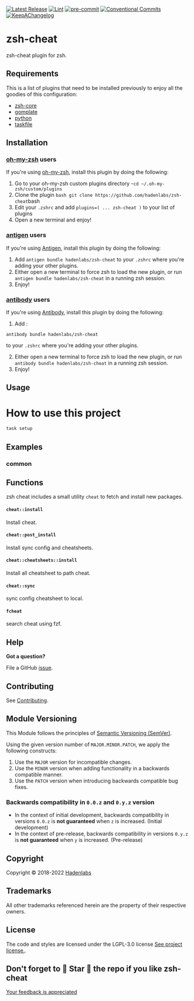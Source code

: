 <!--


  ** DO NOT EDIT THIS FILE
  **
  ** 1) Make all changes to `provision/generator/README.yaml`
  ** 2) Run`task readme` to rebuild this file.
  **
  ** (We maintain HUNDREDS of open source projects. This is how we maintain our sanity.)
  **


  -->

[![Latest Release](https://img.shields.io/github/release/hadenlabs/zsh-cheat)](https://github.com/hadenlabs/zsh-cheat/releases) [![Lint](https://img.shields.io/github/workflow/status/hadenlabs/zsh-cheat/lint-code)](https://github.com/hadenlabs/zsh-cheat/actions?workflow=lint-code) [![pre-commit](https://img.shields.io/badge/pre--commit-enabled-brightgreen?logo=pre-commit&logoColor=white)](https://github.com/pre-commit/pre-commit) [![Conventional Commits](https://img.shields.io/badge/Conventional%20Commits-1.0.0-yellow)](https://conventionalcommits.org) [![KeepAChangelog](https://img.shields.io/badge/changelog-Keep%20a%20Changelog%20v1.0.0-orange)](https://keepachangelog.com)

# zsh-cheat

zsh-cheat plugin for zsh.

## Requirements

This is a list of plugins that need to be installed previously to enjoy all the goodies of this configuration:

- [zsh-core](https://github.com/hadenlabs/zsh-core)
- [gomplate](https://github.com/hairyhenderson/gomplate)
- [python](https://www.python.org)
- [taskfile](https://github.com/go-task/task)

## Installation

<!-- Space: Projects -->
<!-- Parent: Project -->
<!-- Title: Project Installation Oh-My-Zsh -->
<!-- Label: ZshCheat -->
<!-- Label: Project -->
<!-- Label: Installation -->
<!-- Label: Oh-My-Zsh -->
<!-- Include: docs/disclaimer.md -->
<!-- Include: ac:toc -->

### [oh-my-zsh](https://github.com/ohmyzsh/ohmyzsh) users

If you're using [oh-my-zsh](https://github.com/ohmyzsh/ohmyzsh), install this plugin by doing the following:

1.  Go to your oh-my-zsh custom plugins directory -`cd ~/.oh-my-zsh/custom/plugins`
2.  Clone the plugin `bash git clone https://github.com/hadenlabs/zsh-cheat`bash
3.  Edit your `.zshrc` and add `plugins=( ... zsh-cheat )` to your list of plugins
4.  Open a new terminal and enjoy!
    <!-- Space: Projects -->
    <!-- Parent: Project -->
    <!-- Title: Project Installation Antigen -->
    <!-- Label: ZshCheat -->
    <!-- Label: Project -->
    <!-- Label: Installation -->
    <!-- Label: Antigen -->
    <!-- Include: docs/disclaimer.md -->
    <!-- Include: ac:toc -->

### [antigen](https://github.com/zsh-users/antigen) users

If you're using [Antigen](https://github.com/zsh-users/antigen), install this plugin by doing the following:

1.  Add `antigen bundle hadenlabs/zsh-cheat` to your `.zshrc` where you're adding your other plugins.
2.  Either open a new terminal to force zsh to load the new plugin, or run `antigen bundle hadenlabs/zsh-cheat` in a running zsh session.
3.  Enjoy!
    <!-- Space: Projects -->
    <!-- Parent: Project -->
    <!-- Title: Project Installation Antibody -->
    <!-- Label: ZshCheat -->
    <!-- Label: Project -->
    <!-- Label: Installation -->
    <!-- Include: docs/disclaimer.md -->
    <!-- Include: ac:toc -->

### [antibody](https://github.com/getantibody/antibody) users

If you're using [Antibody](https://github.com/getantibody/antibody), install this plugin by doing the following:

1.  Add :

```{.sourceCode .bash}
antibody bundle hadenlabs/zsh-cheat
```

to your `.zshrc` where you're adding your other plugins.

2.  Either open a new terminal to force zsh to load the new plugin, or run `antibody bundle hadenlabs/zsh-cheat` in a running zsh session.
3.  Enjoy!

## Usage

# How to use this project

```bash
task setup
```

## Examples

<!-- Space: Projects -->
<!-- Parent: ZshCheat -->
<!-- Title: Examples ZshCheat -->
<!-- Label: Examples -->
<!-- Include: ./../disclaimer.md -->
<!-- Include: ac:toc -->

### common

 <!-- Space: Projects -->
<!-- Parent: Project -->
<!-- Title: Functions -->
<!-- Label: Functions -->
<!-- Include: docs/disclaimer.md -->
<!-- Include: ac:toc -->

## Functions

zsh cheat includes a small utility `cheat` to fetch and install new packages.

#### `cheat::install`

Install cheat.

#### `cheat::post_install`

Install sync config and cheatsheets.

#### `cheat::cheatsheets::install`

Install all cheatsheet to path cheat.

#### `cheat::sync`

sync config cheatsheet to local.

#### `fcheat`

search cheat using fzf.

## Help

**Got a question?**

File a GitHub [issue](https://github.com/hadenlabs/zsh-cheat/issues).

## Contributing

See [Contributing](./docs/contributing.md).

## Module Versioning

This Module follows the principles of [Semantic Versioning (SemVer)](https://semver.org/).

Using the given version number of `MAJOR.MINOR.PATCH`, we apply the following constructs:

1. Use the `MAJOR` version for incompatible changes.
1. Use the `MINOR` version when adding functionality in a backwards compatible manner.
1. Use the `PATCH` version when introducing backwards compatible bug fixes.

### Backwards compatibility in `0.0.z` and `0.y.z` version

- In the context of initial development, backwards compatibility in versions `0.0.z` is **not guaranteed** when `z` is increased. (Initial development)
- In the context of pre-release, backwards compatibility in versions `0.y.z` is **not guaranteed** when `y` is increased. (Pre-release)

## Copyright

Copyright © 2018-2022 [Hadenlabs](https://hadenlabs.com)

## Trademarks

All other trademarks referenced herein are the property of their respective owners.

## License

The code and styles are licensed under the LGPL-3.0 license [See project license.](LICENSE).

## Don't forget to 🌟 Star 🌟 the repo if you like zsh-cheat

[Your feedback is appreciated](https://github.com/hadenlabs/zsh-cheat/issues)
